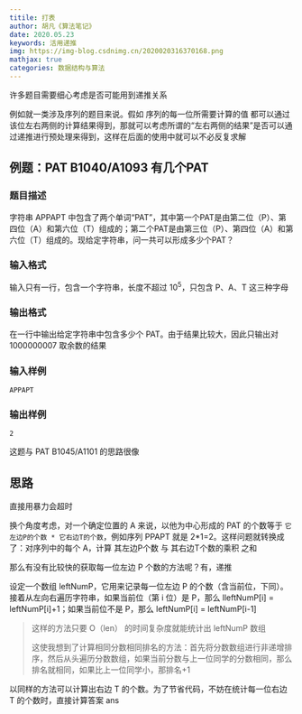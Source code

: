 ```yaml
---
titile: 打表
author: 胡凡《算法笔记》
date: 2020.05.23
keywords: 活用递推
img: https://img-blog.csdnimg.cn/2020020316370168.png
mathjax: true
categories: 数据结构与算法
---
```




许多题目需要细心考虑是否可能用到递推关系

例如就一类涉及序列的题目来说。假如 序列的每一位所需要计算的值 都可以通过 该位左右两侧的计算结果得到，那就可以考虑所谓的“左右两侧的结果”是否可以通过递推进行预处理来得到，这样在后面的使用中就可以不必反复求解



## 例题：PAT B1040/A1093 有几个PAT

### 题目描述

字符串 APPAPT 中包含了两个单词“PAT”，其中第一个PAT是由第二位（P）、第四位（A）和第六位（T）组成的；第二个PAT是由第三位（P）、第四位（A）和第六位（T）组成的。现给定字符串，问一共可以形成多少个PAT？

### 输入格式

输入只有一行，包含一个字符串，长度不超过 $10^5$，只包含 P、A、T 这三种字母

### 输出格式

在一行中输出给定字符串中包含多少个 PAT。由于结果比较大，因此只输出对 1000000007 取余数的结果

### 输入样例

```in
APPAPT
```

### 输出样例

```out
2
```

这题与 PAT B1045/A1101 的思路很像

## 思路

直接用暴力会超时

换个角度考虑，对一个确定位置的 A 来说，以他为中心形成的 PAT 的个数等于 `它左边P的个数 * 它右边T的个数`，例如序列 PPAPT 就是 2*1=2。这样问题就转换成了：对序列中的每个 A，计算 其左边P个数 与 其右边T个数的乘积 之和



那么有没有比较快的获取每一位左边 P 个数的方法呢？有，递推

设定一个数组 leftNumP，它用来记录每一位左边 P 的个数（含当前位，下同）。接着从左向右遍历字符串，如果当前位（第 i 位）是 P，那么 lleftNumP[i] = leftNumP[i]+1；如果当前位不是 P，那么 leftNumP[i] = leftNumP[i-1]

> 这样的方法只要 O（len） 的时间复杂度就能统计出 leftNumP 数组
>
> 这使我想到了计算相同分数相同排名的方法：首先将分数数组进行非递增排序，然后从头遍历分数数组，如果当前分数与上一位同学的分数相同，那么排名就相同，如果比上一位同学小，那排名+1



以同样的方法可以计算出右边 T 的个数。为了节省代码，不妨在统计每一位右边 T 的个数时，直接计算答案 ans

